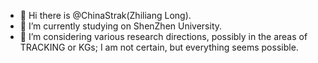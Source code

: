 - 👋 Hi there is @ChinaStrak(Zhiliang Long).
- 🔭 I’m currently studying on ShenZhen University.
- 🤔 I’m considering various research directions, possibly in the areas of TRACKING or KGs; I am not certain, but everything seems possible.
<!--
**ChinaStark/ChinaStark** is a ✨ _special_ ✨ repository because its `README.md` (this file) appears on your GitHub profile.

Here are some ideas to get you started:


- 🌱 I’m currently learning ...
- 👯 I’m looking to collaborate on ...
- 🤔 I’m looking for help with ...
- 💬 Ask me about ...
- 📫 How to reach me: ...
- 😄 Pronouns: ...
- ⚡ Fun fact: ...
-->
